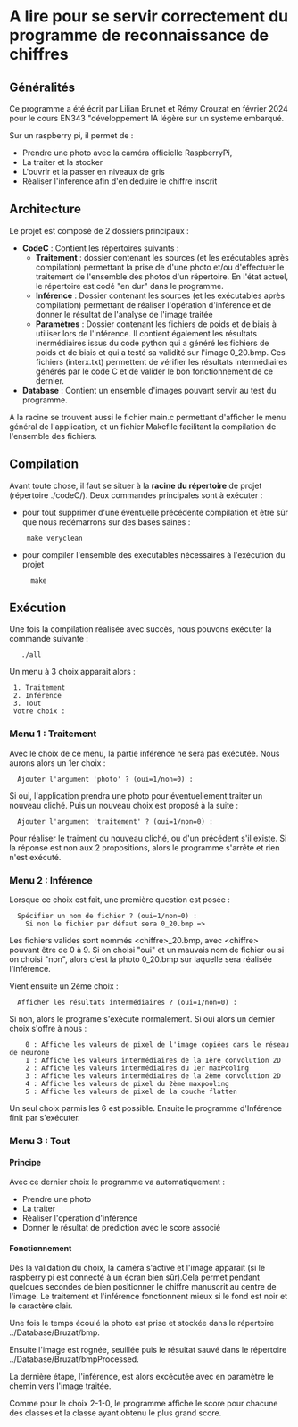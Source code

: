 # A lire pour se servir correctement du programme de reconnaissance de chiffres

## Généralités
Ce programme a été écrit par Lilian Brunet et Rémy Crouzat en février 2024 pour le cours EN343 "développement IA légère sur un système embarqué.

Sur un raspberry pi, il permet de :
* Prendre une photo avec la caméra officielle RaspberryPi,
* La traiter et la stocker
* L'ouvrir et la passer en niveaux de gris
* Réaliser l'inférence afin d'en déduire le chiffre inscrit

## Architecture
Le projet est composé de 2 dossiers principaux :
* **CodeC** : Contient les répertoires suivants :
   - **Traitement** : dossier contenant les sources (et les exécutables après compilation) permettant la prise de d'une photo et/ou d'effectuer le traitement de l'ensemble des photos d'un répertoire. En l'état actuel, le répertoire est codé "en dur" dans le programme.
   - **Inférence** : Dossier contenant les sources (et les exécutables après compilation) permettant de réaliser l'opération d'inférence et de donner le résultat de l'analyse de l'image traitée
   - **Paramètres** : Dossier contenant les fichiers de poids et de biais à utiliser lors de l'inférence. Il contient également les résultats inermédiaires issus du code python qui a généré les fichiers de poids et de biais et qui a testé sa validité sur l'image 0_20.bmp. Ces fichiers (interx.txt) permettent de vérifier les résultats intermédiaires générés par le code C et de valider le bon fonctionnement de ce dernier. 
* **Database** : Contient un ensemble d'images pouvant servir au test du programme.

A la racine se trouvent aussi le fichier main.c permettant d'afficher le menu général de l'application, et un fichier Makefile facilitant la compilation de l'ensemble des fichiers. 

## Compilation
Avant toute chose, il faut se situer à la **racine du répertoire** de projet (répertoire ./codeC/). Deux commandes principales sont à exécuter :
* pour tout supprimer d'une éventuelle précédente compilation et être sûr que nous redémarrons sur des bases saines :

       make veryclean

* pour compiler l'ensemble des exécutables nécessaires à l'exécution du projet

        make

## Exécution
Une fois la compilation réalisée avec succès, nous pouvons exécuter la commande suivante :

       ./all
Un menu à 3 choix apparait alors :

     1. Traitement
     2. Inférence
     3. Tout
     Votre choix :

### Menu 1 : Traitement
Avec le choix de ce menu, la partie inférence ne sera pas exécutée. Nous aurons alors un 1er choix :

      Ajouter l'argument 'photo' ? (oui=1/non=0) : 
Si oui, l'application prendra une photo pour éventuellement traiter un nouveau cliché.
Puis un nouveau choix est proposé à la suite :

      Ajouter l'argument 'traitement' ? (oui=1/non=0) : 
Pour réaliser le traiment du nouveau cliché, ou d'un précédent s'il existe.
Si la réponse est non aux 2 propositions, alors le programme s'arrête et rien n'est exécuté.

### Menu 2 : Inférence
Lorsque ce choix est fait, une première question est posée :

      Spécifier un nom de fichier ? (oui=1/non=0) : 
        Si non le fichier par défaut sera 0_20.bmp => 
Les fichiers valides sont nommés \<chiffre>_20.bmp, avec \<chiffre> pouvant être de 0 à 9. Si on choisi "oui" et un mauvais nom de fichier ou si on choisi "non", alors c'est la photo 0_20.bmp sur laquelle sera réalisée l'inférence.

Vient ensuite un 2ème choix : 

      Afficher les résultats intermédiaires ? (oui=1/non=0) : 
Si non, alors le programe s'exécute normalement. Si oui alors un dernier choix s'offre à nous :

        0 : Affiche les valeurs de pixel de l'image copiées dans le réseau de neurone
        1 : Affiche les valeurs intermédiaires de la 1ère convolution 2D
        2 : Affiche les valeurs intermédiaires du 1er maxPooling 
        3 : Affiche les valeurs intermédiaires de la 2ème convolution 2D 
        4 : Affiche les valeurs de pixel du 2ème maxpooling
        5 : Affiche les valeurs de pixel de la couche flatten
Un seul choix parmis les 6 est possible. Ensuite le programme d'Inférence finit par s'exécuter.

### Menu 3 : Tout

#### Principe
Avec ce dernier choix le programme va automatiquement :
* Prendre une photo
* La traiter
* Réaliser l'opération d'inférence
* Donner le résultat de prédiction avec le score associé

 #### Fonctionnement
 Dès la validation du choix, la caméra s'active et l'image apparait (si le raspberry pi est connecté à un écran bien sûr).Cela permet pendant quelques secondes de bien positionner le chiffre manuscrit au centre de l'image. Le traitement et l'inférence fonctionnent mieux si le fond est noir et le caractère clair.

 Une fois le temps écoulé la photo est prise et stockée dans le répertoire ../Database/Bruzat/bmp.

 Ensuite l'image est rognée, seuillée puis le résultat sauvé dans le répertoire ../Database/Bruzat/bmpProcessed.

 La dernière étape, l'inférence, est alors excécutée avec en paramètre le chemin vers l'image traitée.

 Comme pour le choix 2-1-0, le programme affiche le score pour chacune des classes et la classe ayant obtenu le plus grand score.

